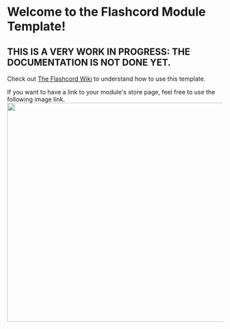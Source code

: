 # Welcome to the Flashcord Module Template!
## THIS IS A VERY WORK IN PROGRESS: THE DOCUMENTATION IS NOT DONE YET.

Check out [The Flashcord Wiki](https://github.com/SiriusBYT/Flashcord/wiki/The-Flashcord-Module-Template) to understand how to use this template.

If you want to have a link to your module's store page, feel free to use the following image link.
[<img src="https://sirio-network.com/flashcord/store/embed.png" width="512">](https://sirio-network.com/flashcord/store)
